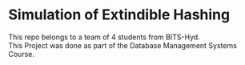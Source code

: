 # Simulation of Extindible Hashing
<p>This repo belongs to a team of 4 students from BITS-Hyd.<br>
This Project was done as part of the Database Management Systems Course.</p> 
